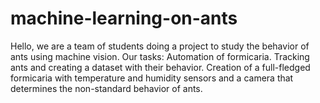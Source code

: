 # machine-learning-on-ants
Hello, we are a team of students doing a project to study the behavior of ants using machine vision.
Our tasks: Automation of formicaria. Tracking ants and creating a dataset with their behavior.
Creation of a full-fledged formicaria with temperature and humidity sensors and a camera that determines the non-standard behavior of ants.
